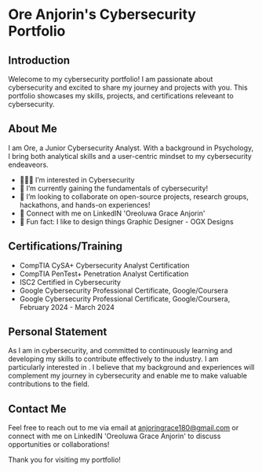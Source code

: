 # Ore Anjorin's Cybersecurity Portfolio 

## Introduction
Welecome to my cybersecurity portfolio! I am passionate about cybersecurity and excited to share my journey and projects with you. This portfolio showcases my skills, projects, and certifications releveant to cybersecurity.

## About Me
I am Ore, a Junior Cybersecurity Analyst. With a background in Psychology, I bring both analytical skills and a user-centric mindset to my cybersecurity endeaveors.
- 👩🏾‍💻 I’m interested in Cybersecurity
- 🌱 I’m currently gaining the fundamentals of cybersecurity! 
- 📌 I’m looking to collaborate on open-source projects, research groups, hackathons, and hands-on experiences!
- 🔗 Connect with me on LinkedIN 'Oreoluwa Grace Anjorin'
- 🎀 Fun fact: I like to design things Graphic Designer - OGX Designs

## Certifications/Training
- CompTIA CySA+ Cybersecurity Analyst Certification
- CompTIA PenTest+ Penetration Analyst Certification
- ISC2 Certified in Cybersecurity
- Google Cybersecurity Professional Certificate, Google/Coursera
- Google Cybersecurity Professional Certificate, Google/Coursera, February 2024 - March 2024

## Personal Statement
As I am in cybersecurity, and committed to continuously learning and developing my skills to contribute effectively to the industry. I am particularly interested in . I believe that my background and experiences will complement my journey in cybersecurity and enable me to make valuable contributions to the field.

## Contact Me
Feel free to reach out to me via email at anjoringrace180@gmail.com or connect with me on LinkedIN 'Oreoluwa Grace Anjorin' to discuss opportunities or collaborations!

Thank you for visiting my portfolio!

<!---
oreanjorin/oreanjorin is a ✨ special ✨ repository because its `README.md` (this file) appears on your GitHub profile.
You can click the Preview link to take a look at your changes.
--->
